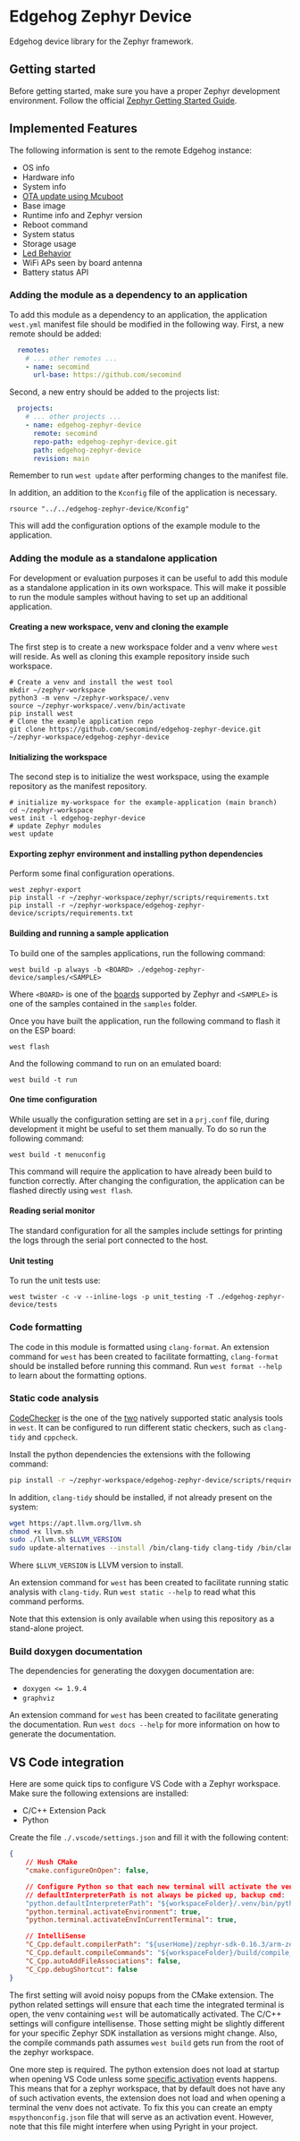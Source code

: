 <!---
  Copyright 2024 SECO Mind Srl

  SPDX-License-Identifier: Apache-2.0
-->

# Edgehog Zephyr Device

Edgehog device library for the Zephyr framework.

## Getting started

Before getting started, make sure you have a proper Zephyr development environment.
Follow the official
[Zephyr Getting Started Guide](https://docs.zephyrproject.org/latest/getting_started/index.html).

## Implemented Features

The following information is sent to the remote Edgehog instance:

- OS info
- Hardware info
- System info
- [OTA update using Mcuboot](doc/ota.md)
- Base image
- Runtime info and Zephyr version
- Reboot command
- System status
- Storage usage
- [Led Behavior](doc/led.md)
- WiFi APs seen by board antenna
- Battery status API

### Adding the module as a dependency to an application

To add this module as a dependency to an application, the application `west.yml` manifest file
should be modified in the following way.
First, a new remote should be added:
```yml
  remotes:
    # ... other remotes ...
    - name: secomind
      url-base: https://github.com/secomind
```
Second, a new entry should be added to the projects list:
```yml
  projects:
    # ... other projects ...
    - name: edgehog-zephyr-device
      remote: secomind
      repo-path: edgehog-zephyr-device.git
      path: edgehog-zephyr-device
      revision: main
```
Remember to run `west update` after performing changes to the manifest file.

In addition, an addition to the `Kconfig` file of the application is necessary.
```
rsource "../../edgehog-zephyr-device/Kconfig"
```
This will add the configuration options of the example module to the application.

### Adding the module as a standalone application

For development or evaluation purposes it can be useful to add this module as a standalone
application in its own workspace.
This will make it possible to run the module samples without having to set up an additional
application.

#### Creating a new workspace, venv and cloning the example

The first step is to create a new workspace folder and a venv where `west` will reside.
As well as cloning this example repository inside such workspace.

```shell
# Create a venv and install the west tool
mkdir ~/zephyr-workspace
python3 -m venv ~/zephyr-workspace/.venv
source ~/zephyr-workspace/.venv/bin/activate
pip install west
# Clone the example application repo
git clone https://github.com/secomind/edgehog-zephyr-device.git ~/zephyr-workspace/edgehog-zephyr-device
```

#### Initializing the workspace

The second step is to initialize the west workspace, using the example repository as the manifest
repository.

```shell
# initialize my-workspace for the example-application (main branch)
cd ~/zephyr-workspace
west init -l edgehog-zephyr-device
# update Zephyr modules
west update
```

#### Exporting zephyr environment and installing python dependencies

Perform some final configuration operations.

```shell
west zephyr-export
pip install -r ~/zephyr-workspace/zephyr/scripts/requirements.txt
pip install -r ~/zephyr-workspace/edgehog-zephyr-device/scripts/requirements.txt
```

#### Building and running a sample application

To build one of the samples applications, run the following command:

```shell
west build -p always -b <BOARD> ./edgehog-zephyr-device/samples/<SAMPLE>
```

Where `<BOARD>` is one of the [boards](https://docs.zephyrproject.org/latest/boards/index.html)
supported by Zephyr and `<SAMPLE>` is one of the samples contained in the `samples` folder.

Once you have built the application, run the following command to flash it on the ESP board:
```shell
west flash
```

And the following command to run on an emulated board:
```shell
west build -t run
```

#### One time configuration

While usually the configuration setting are set in a `prj.conf` file, during development it might
be useful to set them manually.
To do so run the following command:
```shell
west build -t menuconfig
```
This command will require the application to have already been build to function correctly.
After changing the configuration, the application can be flashed directly using `west flash`.

#### Reading serial monitor

The standard configuration for all the samples include settings for printing the logs through the
serial port connected to the host.

#### Unit testing

To run the unit tests use:
```shell
west twister -c -v --inline-logs -p unit_testing -T ./edgehog-zephyr-device/tests
```

### Code formatting

The code in this module is formatted using `clang-format`.
An extension command for `west` has been created to facilitate formatting, `clang-format`
should be installed before running this command.
Run `west format --help` to learn about the formatting options.

### Static code analysis

[CodeChecker](https://codechecker.readthedocs.io/en/latest/) is the one of the
[two](https://docs.zephyrproject.org/latest/develop/sca/index.html) natively supported static
analysis tools in `west`.
It can be configured to run different static checkers, such as `clang-tidy` and `cppcheck`.

Install the python dependencies the extensions with the following command:
```bash
pip install -r ~/zephyr-workspace/edgehog-zephyr-device/scripts/requirements.txt
```
In addition, `clang-tidy` should be installed, if not already present on the system:
```bash
wget https://apt.llvm.org/llvm.sh
chmod +x llvm.sh
sudo ./llvm.sh $LLVM_VERSION
sudo update-alternatives --install /bin/clang-tidy clang-tidy /bin/clang-tidy-$LLVM_VERSION 100
```
Where `$LLVM_VERSION` is LLVM version to install.

An extension command for `west` has been created to facilitate running static analysis with
`clang-tidy`.
Run `west static --help` to read what this command performs.

Note that this extension is only available when using this repository as a stand-alone project.

### Build doxygen documentation

The dependencies for generating the doxygen documentation are:
- `doxygen <= 1.9.4`
- `graphviz`

An extension command for `west` has been created to facilitate generating the documentation.
Run `west docs --help` for more information on how to generate the documentation.

## VS Code integration

Here are some quick tips to configure VS Code with a Zephyr workspace.
Make sure the following extensions are installed:
- C/C++ Extension Pack
- Python

Create the file `./.vscode/settings.json` and fill it with the following content:
```json
{
    // Hush CMake
	"cmake.configureOnOpen": false,

    // Configure Python so that each new terminal will activate the venv
    // defaultInterpreterPath is not always be picked up, backup cmd: 'Python: select interpreter'
    "python.defaultInterpreterPath": "${workspaceFolder}/.venv/bin/python",
    "python.terminal.activateEnvironment": true,
    "python.terminal.activateEnvInCurrentTerminal": true,

    // IntelliSense
    "C_Cpp.default.compilerPath": "${userHome}/zephyr-sdk-0.16.3/arm-zephyr-eabi/bin/arm-zephyr-eabi-gcc",
    "C_Cpp.default.compileCommands": "${workspaceFolder}/build/compile_commands.json",
    "C_Cpp.autoAddFileAssociations": false,
    "C_Cpp.debugShortcut": false
}
```
The first setting will avoid noisy popups from the CMake extension.
The python related settings will ensure that each time the integrated terminal is open, the
venv containing `west` will be automatically activated.
The C/C++ settings will configure intellisense. Those setting might be slightly different
for your specific Zephyr SDK installation as versions might change.
Also, the compile commands path assumes `west build` gets run from the root of the zephyr
workspace.

One more step is required. The python extension does not load at startup when opening VS Code
unless some
[specific activation](https://github.com/microsoft/vscode-python/blob/a5ab3b8c05e84670176aef8fe246ff0164707ac4/package.json#L66-L78)
events happens.
This means that for a zephyr workspace, that by default does not have any of such activation
events, the extension does not load and when opening a terminal the venv does not activate.
To fix this you can create an empty `mspythonconfig.json` file that will serve as an activation
event. However, note that this file might interfere when using Pyright in your project.
